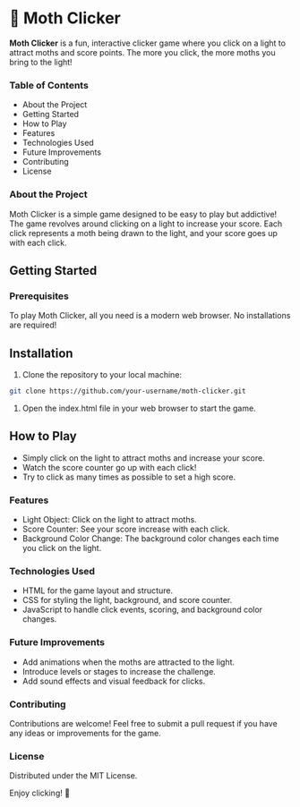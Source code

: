 # 🦋 Moth Clicker
**Moth Clicker** is a fun, interactive clicker game where you click on a light to attract moths and score points. The more you click, the more moths you bring to the light!

### Table of Contents
* About the Project
* Getting Started
* How to Play
* Features
* Technologies Used
* Future Improvements
* Contributing
* License

### About the Project
Moth Clicker is a simple game designed to be easy to play but addictive! The game revolves around clicking on a light to increase your score. Each click represents a moth being drawn to the light, and your score goes up with each click.

## Getting Started
### Prerequisites
To play Moth Clicker, all you need is a modern web browser. No installations are required!

## Installation
1. Clone the repository to your local machine:
```bash
git clone https://github.com/your-username/moth-clicker.git
```
1. Open the index.html file in your web browser to start the game.
## How to Play
* Simply click on the light to attract moths and increase your score.
* Watch the score counter go up with each click!
* Try to click as many times as possible to set a high score.
### Features
* Light Object: Click on the light to attract moths.
* Score Counter: See your score increase with each click.
* Background Color Change: The background color changes each time you click on the light.
### Technologies Used
* HTML for the game layout and structure.
* CSS for styling the light, background, and score counter.
* JavaScript to handle click events, scoring, and background color changes.
### Future Improvements
* Add animations when the moths are attracted to the light.
* Introduce levels or stages to increase the challenge.
* Add sound effects and visual feedback for clicks.
### Contributing
Contributions are welcome! Feel free to submit a pull request if you have any ideas or improvements for the game.

### License
Distributed under the MIT License.

Enjoy clicking! 🦋